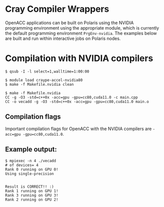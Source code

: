 # Cray Compiler Wrappers
OpenACC applications can be built on Polaris using the NVIDIA programming environment using the appropriate module, which is currently the default programming environment `PrgEnv-nvidia`. The examples below are built and run within interactive jobs on Polaris nodes.

# Compilation with NVIDIA compilers
```
$ qsub -I -l select=1,walltime=1:00:00

$ module load craype-accel-nvidia80
$ make -f Makefile.nvidia clean

$ make -f Makefile.nvidia
CC -g -O3 -std=c++0x -acc=gpu -gpu=cc80,cuda11.0 -c main.cpp
CC -o vecadd -g -O3 -std=c++0x -acc=gpu -gpu=cc80,cuda11.0 main.o
```
## Compilation flags
Important compilation flags for OpenACC with the NVIDIA compilers are `-acc=gpu -gpu=cc80,cuda11.0`.

## Example output:
```
$ mpiexec -n 4 ./vecadd
# of devices= 4
Rank 0 running on GPU 0!
Using single-precision


Result is CORRECT!! :)
Rank 1 running on GPU 1!
Rank 3 running on GPU 3!
Rank 2 running on GPU 2!
```